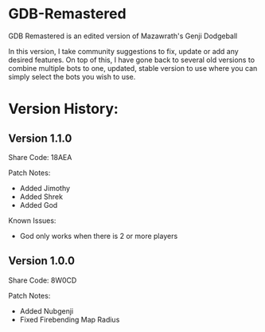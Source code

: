 # GDB-Remastered

GDB Remastered is an edited version of Mazawrath's Genji Dodgeball

In this version, I take community suggestions to fix, update or add any desired features.
On top of this, I have gone back to several old versions to combine multiple bots to one, updated, stable version to use where you can simply select the bots you wish to use.



# Version History:

## Version 1.1.0 
Share Code: 18AEA 

Patch Notes:
   - Added Jimothy
   - Added Shrek
   - Added God

Known Issues:
   - God only works when there is 2 or more players




## Version 1.0.0 
Share Code: 8W0CD 

Patch Notes:
   - Added Nubgenji
   - Fixed Firebending Map Radius
